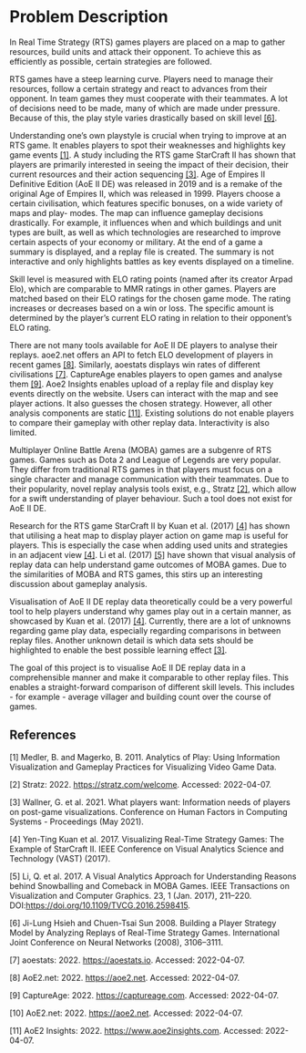 # Problem Description

In Real Time Strategy (RTS) games players are placed on a map to gather resources, build units and attack their opponent. To achieve this as efficiently as possible, certain strategies are followed.

RTS games have a steep learning curve. Players need to manage their resources, follow a certain strategy and react to advances from their opponent. In team games they must cooperate with their teammates. A lot of decisions need to be made, many of which are made under pressure. Because of this, the play style varies drastically based on skill level [[6]](#6).

Understanding one’s own playstyle is crucial when trying to improve at an RTS game. It enables players to spot their weaknesses and highlights key game events [[1]](#1). A study including the RTS game StarCraft II has shown that players are primarily interested in seeing the impact of their decision, their current resources and their action sequencing [[3]](#3).
Age of Empires II Definitive Edition (AoE II DE) was released in 2019 and is a remake of the original Age of Empires II, which was released in 1999. Players choose a certain civilisation, which features specific bonuses, on a wide variety of maps and play- modes. The map can influence gameplay decisions drastically. For example, it influences when and which buildings and unit types are built, as well as which technologies are researched to improve certain aspects of your economy or military. At the end of a game a summary is displayed, and a replay file is created. The summary is not interactive and only highlights battles as key events displayed on a timeline.

Skill level is measured with ELO rating points (named after its creator Arpad Elo), which are comparable to MMR ratings in other games. Players are matched based on their ELO ratings for the chosen game mode. The rating increases or decreases based on a win or loss. The specific amount is determined by the player’s current ELO rating in relation to their opponent’s ELO rating.

There are not many tools available for AoE II DE players to analyse their replays. aoe2.net offers an API to fetch ELO development of players in recent games [[8]](#8). Similarly, aoestats displays win rates of different civilisations [[7]](#7). CaptureAge enables players to open games and analyse them [[9]](#9). Aoe2 Insights enables upload of a replay file and display key events directly on the website. Users can interact with the map and see player actions. It also guesses the chosen strategy. However, all other analysis components are static [[11]](#11). Existing solutions do not enable players to compare their gameplay with other replay data. Interactivity is also limited.

Multiplayer Online Battle Arena (MOBA) games are a subgenre of RTS games. Games such as Dota 2 and League of Legends are very popular. They differ from traditional RTS games in that players must focus on a single character and manage communication with their teammates. Due to their popularity, novel replay analysis tools exist, e.g., Stratz [[2]](#2), which allow for a swift understanding of player behaviour. Such a tool does not exist for AoE II DE.

Research for the RTS game StarCraft II by Kuan et al. (2017) [[4]](#4) has shown that utilising a heat map to display player action on game map is useful for players. This is especially the case when adding used units and strategies in an adjacent view [[4]](#4). Li et al. (2017) [[5]](#5) have shown that visual analysis of replay data can help understand game outcomes of MOBA games. Due to the similarities of MOBA and RTS games, this stirs up an interesting discussion about gameplay analysis.

Visualisation of AoE II DE replay data theoretically could be a very powerful tool to help players understand why games play out in a certain manner, as showcased by Kuan et al. (2017) [[4]](#4). Currently, there are a lot of unknowns regarding game play data, especially regarding comparisons in between replay files. Another unknown detail is which data sets should be highlighted to enable the best possible learning effect [[3]](#3).

The goal of this project is to visualise AoE II DE replay data in a comprehensible manner and make it comparable to other replay files. This enables a straight-forward comparison of different skill levels. This includes - for example - average villager and building count over the course of games.

## References
<a id="1">[1]</a>
Medler, B. and Magerko, B. 2011. Analytics of Play: Using Information Visualization and Gameplay Practices for Visualizing Video Game Data.

<a id="2">[2]</a>
Stratz: 2022. https://stratz.com/welcome. Accessed: 2022-04-07.

<a id="3">[3]</a>
Wallner, G. et al. 2021. What players want: Information needs of players on post-game visualizations. Conference on Human Factors in Computing Systems - Proceedings (May 2021).

<a id="4">[4]</a>
Yen-Ting Kuan et al. 2017. Visualizing Real-Time Strategy Games: The Example of StarCraft II. IEEE Conference on Visual Analytics Science and Technology (VAST) (2017).

<a id="5">[5]</a>
Li, Q. et al. 2017. A Visual Analytics Approach for Understanding Reasons behind Snowballing and Comeback in MOBA Games. IEEE Transactions on Visualization and Computer Graphics. 23, 1 (Jan. 2017), 211–220. DOI:https://doi.org/10.1109/TVCG.2016.2598415.

<a id="6">[6]</a>
Ji-Lung Hsieh and Chuen-Tsai Sun 2008. Building a Player Strategy Model by Analyzing Replays of Real-Time Strategy Games. International Joint Conference on Neural Networks (2008), 3106–3111.

<a id="7">[7]</a>
aoestats: 2022. https://aoestats.io. Accessed: 2022-04-07.

<a id="8">[8]</a>
AoE2.net: 2022. https://aoe2.net. Accessed: 2022-04-07.

<a id="9">[9]</a>
CaptureAge: 2022. https://captureage.com. Accessed: 2022-04-07.

<a id="10">[10]</a>
AoE2.net: 2022. https://aoe2.net. Accessed: 2022-04-07.

<a id="11">[11]</a>
AoE2 Insights: 2022. https://www.aoe2insights.com. Accessed: 2022-04-07.
